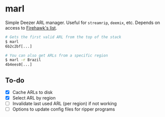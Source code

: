 # marl

Simple Deezer ARL manager. Useful for `streamrip`, `deemix`, etc.
Depends on access to [Firehawk's list](https://rentry.co/firehawk52).

```bash
# Gets the first valid ARL from the top of the stack
$ marl
6b2c2bf[...]

# You can also get ARLs from a specific region
$ marl -r Brazil
4b4ees0[...]
```

## To-do
- [x] Cache ARLs to disk
- [x] Select ARL by region
- [ ] Invalidate last used ARL (per region) if not working
- [ ] Options to update config files for ripper programs
